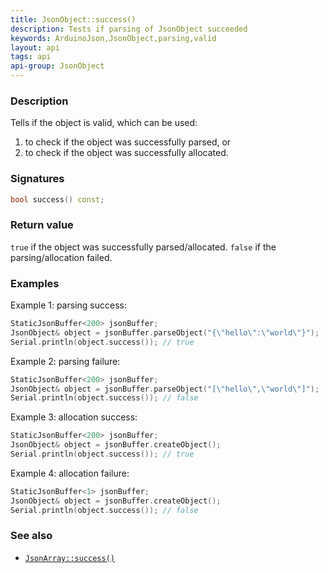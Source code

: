 ```yaml
---
title: JsonObject::success()
description: Tests if parsing of JsonObject succeeded
keywords: ArduinoJson,JsonObject,parsing,valid
layout: api
tags: api
api-group: JsonObject
---
```


### Description

Tells if the object is valid, which can be used:

1. to check if the object was successfully parsed, or
2. to check if the object was successfully allocated.

### Signatures

```c++
bool success() const;
```

### Return value

`true` if the object was successfully parsed/allocated.
`false` if the parsing/allocation failed.

### Examples

Example 1: parsing success:

```c++
StaticJsonBuffer<200> jsonBuffer;
JsonObject& object = jsonBuffer.parseObject("{\"hello\":\"world\"}");
Serial.println(object.success()); // true
```

Example 2: parsing failure:

```c++
StaticJsonBuffer<200> jsonBuffer;
JsonObject& object = jsonBuffer.parseObject("[\"hello\",\"world\"]");
Serial.println(object.success()); // false
```

Example 3: allocation success:

```c++
StaticJsonBuffer<200> jsonBuffer;
JsonObject& object = jsonBuffer.createObject();
Serial.println(object.success()); // true
```

Example 4: allocation failure:

```c++
StaticJsonBuffer<1> jsonBuffer;
JsonObject& object = jsonBuffer.createObject();
Serial.println(object.success()); // false
```

### See also

* [`JsonArray::success()`]({{site.baseurl}}/api/jsonarray/success/)
